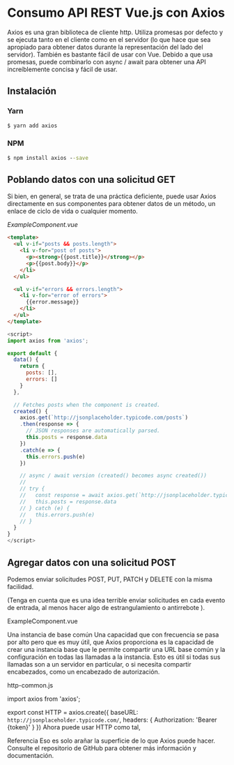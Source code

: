 # Consumo API REST Vue.js con Axios

Axios es una gran biblioteca de cliente http. Utiliza promesas por defecto y se ejecuta tanto en el cliente como en el servidor (lo que hace que sea apropiado para obtener datos durante la representación del lado del servidor). También es bastante fácil de usar con Vue. Debido a que usa promesas, puede combinarlo con async / await para obtener una API increíblemente concisa y fácil de usar.

## Instalación

### Yarn

```cmd
$ yarn add axios
```

### NPM

```cmd
$ npm install axios --save
```

## Poblando datos con una solicitud GET

Si bien, en general, se trata de una práctica deficiente, puede usar Axios directamente en sus componentes para obtener datos de un método, un enlace de ciclo de vida o cualquier momento.

_ExampleComponent.vue_

```html
<template>
  <ul v-if="posts && posts.length">
    <li v-for="post of posts">
      <p><strong>{{post.title}}</strong></p>
      <p>{{post.body}}</p>
    </li>
  </ul>

  <ul v-if="errors && errors.length">
    <li v-for="error of errors">
      {{error.message}}
    </li>
  </ul>
</template>
```

```js
<script>
import axios from 'axios';

export default {
  data() {
    return {
      posts: [],
      errors: []
    }
  },

  // Fetches posts when the component is created.
  created() {
    axios.get(`http://jsonplaceholder.typicode.com/posts`)
    .then(response => {
      // JSON responses are automatically parsed.
      this.posts = response.data
    })
    .catch(e => {
      this.errors.push(e)
    })

    // async / await version (created() becomes async created())
    //
    // try {
    //   const response = await axios.get(`http://jsonplaceholder.typicode.com/posts`)
    //   this.posts = response.data
    // } catch (e) {
    //   this.errors.push(e)
    // }
  }
}
</script>
```
## Agregar datos con una solicitud POST

Podemos enviar solicitudes POST, PUT, PATCH y DELETE con la misma facilidad.

(Tenga en cuenta que es una idea terrible enviar solicitudes en cada evento de entrada, al menos hacer algo de estrangulamiento o antirrebote ).

ExampleComponent.vue

<template>
  <input type="text" v-model="postBody" @change="postPost()"/>
  <ul v-if="errors && errors.length">
    <li v-for="error of errors">
      {{error.message}}
    </li>
  </ul>
</template>

<script>
import axios from 'axios';

export default {
  data() {
    return {
      postBody: '',
      errors: []
    }
  },

  // Pushes posts to the server when called.
  postPost() {
    axios.post(`http://jsonplaceholder.typicode.com/posts`, {
      body: this.postBody
    })
    .then(response => {})
    .catch(e => {
      this.errors.push(e)
    })

    // async / await version (postPost() becomes async postPost())
    //
    // try {
    //   await axios.post(`http://jsonplaceholder.typicode.com/posts`, {
    //     body: this.postBody
    //   })
    // } catch (e) {
    //   this.errors.push(e)
    // }
  }
}
</script>
Una instancia de base común
Una capacidad que con frecuencia se pasa por alto pero que es muy útil, que Axios proporciona es la capacidad de crear una instancia base que le permite compartir una URL base común y la configuración en todas las llamadas a la instancia. Esto es útil si todas sus llamadas son a un servidor en particular, o si necesita compartir encabezados, como un encabezado de autorización.

http-common.js

import axios from 'axios';

export const HTTP = axios.create({
  baseURL: `http://jsonplaceholder.typicode.com/`,
  headers: {
    Authorization: 'Bearer {token}'
  }
})
Ahora puede usar HTTP como tal,

<script>
import {HTTP} from './http-common';

export default {
  data() {
    return {
      posts: [],
      errors: []
    }
  },

  created() {
    HTTP.get(`posts`)
    .then(response => {
      this.posts = response.data
    })
    .catch(e => {
      this.errors.push(e)
    })
  }
}
</script>
Referencia
Eso es solo arañar la superficie de lo que Axios puede hacer. Consulte el repositorio de GitHub para obtener más información y documentación.